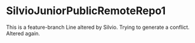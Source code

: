 # SilvioJuniorPublicRemoteRepo1

This is a feature-branch
Line altered by Silvio. Trying to generate a conflict.
Altered again.
